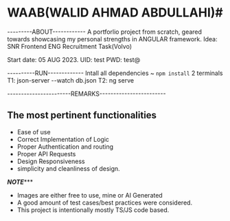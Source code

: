 
# WAAB(WALID AHMAD ABDULLAHI)#


---------ABOUT------------
A portforlio project from scratch, geared towards showcasing my personal strengths in ANGULAR framework.
Idea: SNR Frontend ENG Recruitment Task(Volvo)

Start date: 05 AUG 2023.
UID: test
PWD: test@



----------RUN-------------
Intall all dependencies ~ `npm install`
2 terminals
T1: json-server --watch db.json
T2: ng serve


-----------------------REMARKS------------------------
## The most pertinent functionalities 

- Ease of use
- Correct Implementation of Logic
- Proper Authentication and routing
- Proper API Requests
- Design Responsiveness
- simplicity and cleanliness of design.





***********************NOTE**************************

- Images are either free to use, mine or AI Generated
- A good amount of test cases/best practices were considered.
- This project is intentionally mostly TS/JS code based.

~~~~~~~~~~~~~~~~~~WALID AHMAD ABDULLAHI~~~~~~~~~~~~~~~~~~


 